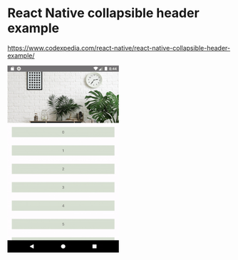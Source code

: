 # React Native collapsible header example

https://www.codexpedia.com/react-native/react-native-collapsible-header-example/

<img src="https://github.com/codexpedia/react_native_collapsible_screen_header/blob/main/captures/demo.gif" width="250" height="420" />

